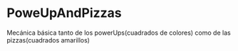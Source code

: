 # PoweUpAndPizzas
Mecánica básica tanto de los powerUps(cuadrados de colores) como de las pizzas(cuadrados amarillos)
